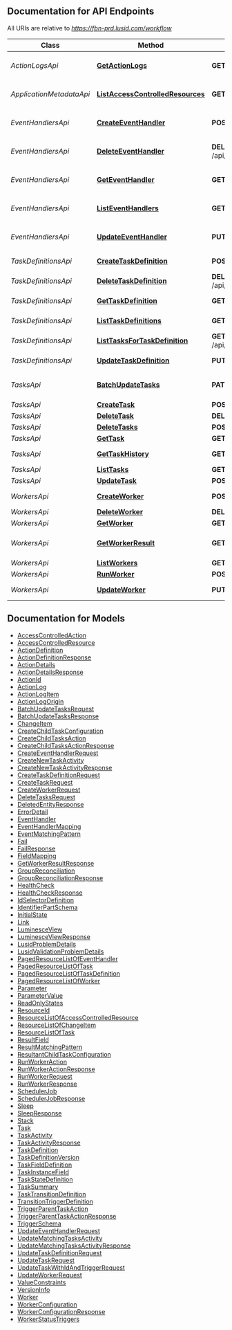 <a id="documentation-for-api-endpoints"></a>
## Documentation for API Endpoints

All URIs are relative to *https://fbn-prd.lusid.com/workflow*

Class | Method | HTTP request | Description
------------ | ------------- | ------------- | -------------
*ActionLogsApi* | [**GetActionLogs**](docs/ActionLogsApi.md#getactionlogs) | **GET** /api/actionlogs/{id} | [EXPERIMENTAL] GetActionLogs: Get the Action Logs for an Action Id
*ApplicationMetadataApi* | [**ListAccessControlledResources**](docs/ApplicationMetadataApi.md#listaccesscontrolledresources) | **GET** /api/metadata/access/resources | ListAccessControlledResources: Get resources available for access control
*EventHandlersApi* | [**CreateEventHandler**](docs/EventHandlersApi.md#createeventhandler) | **POST** /api/eventhandlers | [EXPERIMENTAL] CreateEventHandler: Create a new Event Handler
*EventHandlersApi* | [**DeleteEventHandler**](docs/EventHandlersApi.md#deleteeventhandler) | **DELETE** /api/eventhandlers/{scope}/{code} | [EXPERIMENTAL] DeleteEventHandler: Delete an Event Handler
*EventHandlersApi* | [**GetEventHandler**](docs/EventHandlersApi.md#geteventhandler) | **GET** /api/eventhandlers/{scope}/{code} | [EXPERIMENTAL] GetEventHandler: Get an Event Handler
*EventHandlersApi* | [**ListEventHandlers**](docs/EventHandlersApi.md#listeventhandlers) | **GET** /api/eventhandlers | [EXPERIMENTAL] ListEventHandlers: List Event Handlers
*EventHandlersApi* | [**UpdateEventHandler**](docs/EventHandlersApi.md#updateeventhandler) | **PUT** /api/eventhandlers/{scope}/{code} | [EXPERIMENTAL] UpdateEventHandler: Update an existing Event handler
*TaskDefinitionsApi* | [**CreateTaskDefinition**](docs/TaskDefinitionsApi.md#createtaskdefinition) | **POST** /api/taskdefinitions | CreateTaskDefinition: Create a new Task Definition
*TaskDefinitionsApi* | [**DeleteTaskDefinition**](docs/TaskDefinitionsApi.md#deletetaskdefinition) | **DELETE** /api/taskdefinitions/{scope}/{code} | DeleteTaskDefinition: Delete a Task Definition
*TaskDefinitionsApi* | [**GetTaskDefinition**](docs/TaskDefinitionsApi.md#gettaskdefinition) | **GET** /api/taskdefinitions/{scope}/{code} | GetTaskDefinition: Get a Task Definition
*TaskDefinitionsApi* | [**ListTaskDefinitions**](docs/TaskDefinitionsApi.md#listtaskdefinitions) | **GET** /api/taskdefinitions | ListTaskDefinitions: List Task Definitions
*TaskDefinitionsApi* | [**ListTasksForTaskDefinition**](docs/TaskDefinitionsApi.md#listtasksfortaskdefinition) | **GET** /api/taskdefinitions/{scope}/{code}/tasks | ListTasksForTaskDefinition: List Tasks for a Task Definition
*TaskDefinitionsApi* | [**UpdateTaskDefinition**](docs/TaskDefinitionsApi.md#updatetaskdefinition) | **PUT** /api/taskdefinitions/{scope}/{code} | UpdateTaskDefinition: Update an existing Task Definition
*TasksApi* | [**BatchUpdateTasks**](docs/TasksApi.md#batchupdatetasks) | **PATCH** /api/tasks/$update | [EXPERIMENTAL] BatchUpdateTasks: Batch update tasks
*TasksApi* | [**CreateTask**](docs/TasksApi.md#createtask) | **POST** /api/tasks | CreateTask: Create a new Task
*TasksApi* | [**DeleteTask**](docs/TasksApi.md#deletetask) | **DELETE** /api/tasks/{id} | DeleteTask: Delete a Task
*TasksApi* | [**DeleteTasks**](docs/TasksApi.md#deletetasks) | **POST** /api/tasks/$delete | DeleteTasks: Batch Delete Tasks
*TasksApi* | [**GetTask**](docs/TasksApi.md#gettask) | **GET** /api/tasks/{id} | GetTask: Get a Task
*TasksApi* | [**GetTaskHistory**](docs/TasksApi.md#gettaskhistory) | **GET** /api/tasks/{id}/history | GetTaskHistory: Get the history of a Task
*TasksApi* | [**ListTasks**](docs/TasksApi.md#listtasks) | **GET** /api/tasks | ListTasks: List Tasks
*TasksApi* | [**UpdateTask**](docs/TasksApi.md#updatetask) | **POST** /api/tasks/{id} | UpdateTask: Update a Task
*WorkersApi* | [**CreateWorker**](docs/WorkersApi.md#createworker) | **POST** /api/workers | CreateWorker: Create a new Worker
*WorkersApi* | [**DeleteWorker**](docs/WorkersApi.md#deleteworker) | **DELETE** /api/workers/{scope}/{code} | DeleteWorker: Delete a Worker
*WorkersApi* | [**GetWorker**](docs/WorkersApi.md#getworker) | **GET** /api/workers/{scope}/{code} | GetWorker: Get a Worker
*WorkersApi* | [**GetWorkerResult**](docs/WorkersApi.md#getworkerresult) | **GET** /api/workers/{runId}/$result | GetWorkerResult: Get the status of a specific run of a worker with any relevant results
*WorkersApi* | [**ListWorkers**](docs/WorkersApi.md#listworkers) | **GET** /api/workers | ListWorkers: List Workers
*WorkersApi* | [**RunWorker**](docs/WorkersApi.md#runworker) | **POST** /api/workers/{scope}/{code}/$run | RunWorker: Run a Worker
*WorkersApi* | [**UpdateWorker**](docs/WorkersApi.md#updateworker) | **PUT** /api/workers/{scope}/{code} | UpdateWorker: Update a Worker


<a id="documentation-for-models"></a>
## Documentation for Models

 - [AccessControlledAction](docs/AccessControlledAction.md)
 - [AccessControlledResource](docs/AccessControlledResource.md)
 - [ActionDefinition](docs/ActionDefinition.md)
 - [ActionDefinitionResponse](docs/ActionDefinitionResponse.md)
 - [ActionDetails](docs/ActionDetails.md)
 - [ActionDetailsResponse](docs/ActionDetailsResponse.md)
 - [ActionId](docs/ActionId.md)
 - [ActionLog](docs/ActionLog.md)
 - [ActionLogItem](docs/ActionLogItem.md)
 - [ActionLogOrigin](docs/ActionLogOrigin.md)
 - [BatchUpdateTasksRequest](docs/BatchUpdateTasksRequest.md)
 - [BatchUpdateTasksResponse](docs/BatchUpdateTasksResponse.md)
 - [ChangeItem](docs/ChangeItem.md)
 - [CreateChildTaskConfiguration](docs/CreateChildTaskConfiguration.md)
 - [CreateChildTasksAction](docs/CreateChildTasksAction.md)
 - [CreateChildTasksActionResponse](docs/CreateChildTasksActionResponse.md)
 - [CreateEventHandlerRequest](docs/CreateEventHandlerRequest.md)
 - [CreateNewTaskActivity](docs/CreateNewTaskActivity.md)
 - [CreateNewTaskActivityResponse](docs/CreateNewTaskActivityResponse.md)
 - [CreateTaskDefinitionRequest](docs/CreateTaskDefinitionRequest.md)
 - [CreateTaskRequest](docs/CreateTaskRequest.md)
 - [CreateWorkerRequest](docs/CreateWorkerRequest.md)
 - [DeleteTasksRequest](docs/DeleteTasksRequest.md)
 - [DeletedEntityResponse](docs/DeletedEntityResponse.md)
 - [ErrorDetail](docs/ErrorDetail.md)
 - [EventHandler](docs/EventHandler.md)
 - [EventHandlerMapping](docs/EventHandlerMapping.md)
 - [EventMatchingPattern](docs/EventMatchingPattern.md)
 - [Fail](docs/Fail.md)
 - [FailResponse](docs/FailResponse.md)
 - [FieldMapping](docs/FieldMapping.md)
 - [GetWorkerResultResponse](docs/GetWorkerResultResponse.md)
 - [GroupReconciliation](docs/GroupReconciliation.md)
 - [GroupReconciliationResponse](docs/GroupReconciliationResponse.md)
 - [HealthCheck](docs/HealthCheck.md)
 - [HealthCheckResponse](docs/HealthCheckResponse.md)
 - [IdSelectorDefinition](docs/IdSelectorDefinition.md)
 - [IdentifierPartSchema](docs/IdentifierPartSchema.md)
 - [InitialState](docs/InitialState.md)
 - [Link](docs/Link.md)
 - [LuminesceView](docs/LuminesceView.md)
 - [LuminesceViewResponse](docs/LuminesceViewResponse.md)
 - [LusidProblemDetails](docs/LusidProblemDetails.md)
 - [LusidValidationProblemDetails](docs/LusidValidationProblemDetails.md)
 - [PagedResourceListOfEventHandler](docs/PagedResourceListOfEventHandler.md)
 - [PagedResourceListOfTask](docs/PagedResourceListOfTask.md)
 - [PagedResourceListOfTaskDefinition](docs/PagedResourceListOfTaskDefinition.md)
 - [PagedResourceListOfWorker](docs/PagedResourceListOfWorker.md)
 - [Parameter](docs/Parameter.md)
 - [ParameterValue](docs/ParameterValue.md)
 - [ReadOnlyStates](docs/ReadOnlyStates.md)
 - [ResourceId](docs/ResourceId.md)
 - [ResourceListOfAccessControlledResource](docs/ResourceListOfAccessControlledResource.md)
 - [ResourceListOfChangeItem](docs/ResourceListOfChangeItem.md)
 - [ResourceListOfTask](docs/ResourceListOfTask.md)
 - [ResultField](docs/ResultField.md)
 - [ResultMatchingPattern](docs/ResultMatchingPattern.md)
 - [ResultantChildTaskConfiguration](docs/ResultantChildTaskConfiguration.md)
 - [RunWorkerAction](docs/RunWorkerAction.md)
 - [RunWorkerActionResponse](docs/RunWorkerActionResponse.md)
 - [RunWorkerRequest](docs/RunWorkerRequest.md)
 - [RunWorkerResponse](docs/RunWorkerResponse.md)
 - [SchedulerJob](docs/SchedulerJob.md)
 - [SchedulerJobResponse](docs/SchedulerJobResponse.md)
 - [Sleep](docs/Sleep.md)
 - [SleepResponse](docs/SleepResponse.md)
 - [Stack](docs/Stack.md)
 - [Task](docs/Task.md)
 - [TaskActivity](docs/TaskActivity.md)
 - [TaskActivityResponse](docs/TaskActivityResponse.md)
 - [TaskDefinition](docs/TaskDefinition.md)
 - [TaskDefinitionVersion](docs/TaskDefinitionVersion.md)
 - [TaskFieldDefinition](docs/TaskFieldDefinition.md)
 - [TaskInstanceField](docs/TaskInstanceField.md)
 - [TaskStateDefinition](docs/TaskStateDefinition.md)
 - [TaskSummary](docs/TaskSummary.md)
 - [TaskTransitionDefinition](docs/TaskTransitionDefinition.md)
 - [TransitionTriggerDefinition](docs/TransitionTriggerDefinition.md)
 - [TriggerParentTaskAction](docs/TriggerParentTaskAction.md)
 - [TriggerParentTaskActionResponse](docs/TriggerParentTaskActionResponse.md)
 - [TriggerSchema](docs/TriggerSchema.md)
 - [UpdateEventHandlerRequest](docs/UpdateEventHandlerRequest.md)
 - [UpdateMatchingTasksActivity](docs/UpdateMatchingTasksActivity.md)
 - [UpdateMatchingTasksActivityResponse](docs/UpdateMatchingTasksActivityResponse.md)
 - [UpdateTaskDefinitionRequest](docs/UpdateTaskDefinitionRequest.md)
 - [UpdateTaskRequest](docs/UpdateTaskRequest.md)
 - [UpdateTaskWithIdAndTriggerRequest](docs/UpdateTaskWithIdAndTriggerRequest.md)
 - [UpdateWorkerRequest](docs/UpdateWorkerRequest.md)
 - [ValueConstraints](docs/ValueConstraints.md)
 - [VersionInfo](docs/VersionInfo.md)
 - [Worker](docs/Worker.md)
 - [WorkerConfiguration](docs/WorkerConfiguration.md)
 - [WorkerConfigurationResponse](docs/WorkerConfigurationResponse.md)
 - [WorkerStatusTriggers](docs/WorkerStatusTriggers.md)

